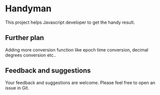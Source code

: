 # Handyman

This project helps Javascript developer to get the handy result.

## Further plan

Adding more conversion function like epoch time conversion, decimal degrees conversion etc..

## Feedback and suggestions

Your feedback and suggestions are welcome. Please feel free to open an issue in Git.

